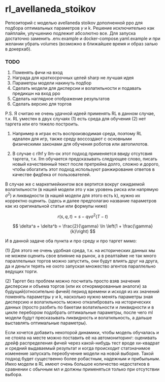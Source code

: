 # rl_avellaneda_stoikov

Репозиторий с моделью avellaneda stoikov дополненной ppo для подбора оптимальных параметров $\gamma$ и k. Решение исключительно как пайплайн, улучшению подлежит абсолютно все. 
Для запуска достаточно заменить .env.example и docker-compose.yaml.example и при желании убрать volumes 
(возможно в ближайшее время и образ залью в докерхаб).






### TODO
1) Поменять фичи на вход
2) Награда для краткосрочных целей sharp не лучшая идея
3) Параметры модели накинуть подбор
4) Сделать модели для дисперсии и волатильности и подавать предикшн на вход ppo
5) Сделать наглядное отображение результатов
6) Сделать версию для торгов

P.S. Я считаю не очень удачной идеей применять RL в данном случае, т.к. RL уместен в двух случаях (1) есть среда для обучения (2) нет таргета или его тяжело построить.

1) Например в играх есть воспроизводимая среда, поэтому RL идеален для игр, также среду воссоздают с основными физическими законами для обучения роботов или автопилотов.

2) В случае с rlhf у llm-ок этот подход применяется ввиду отсутсвия таргета, т.к. llm обучается предсказывать следующее слово, писать новый качественный текст после претрейна долго, сложно и дорого, чтобы обогатить этот подход используют ранжирование ответов в качестве фидбека от пользователей.

В случае же с маркетмейкингом все вертится вокруг ожидаемой волатильности (в нашей модели это $\gamma$ как уровень риска или напрямую $\sigma^2$) и ликвидности (в нашей модели для этого есть k), нужно их корректно оценить. (здесь и далее предполагаю название параметров как из оригинальной статьи или формулы ниже)

$$
r(s, q, t) = s - q \gamma \sigma^2 (T - t)
$$

$$
\delta^a + \delta^b = \frac{2}{\gamma} \ln \left(1 + \frac{\gamma}{k}\right)
$$


И в данной задаче оба пункта и про среду и про таргет мимо:

(1) Для этого не очень удобная среда, т.к. на исторических данных мы не можем оценить свое влияние на рынок, а в реалтайме не так много параллельных торгов можно запустить, они будут влиять друг на друга, да и деньги терять не охото запуская множество агентов параллельно ведущих торги.

(2) Таргет без проблем можно посчитать просто взяв значения дисперсии и объема торгов (или их отнормированные аналоги) за будущий(относительно фичей) период времени и исходя из их значений поменять параметры $\gamma$ и k, насколько нужно менять параметры зная дисперсию и волатильность можно откалибровать на исторических данных (просто разбить по бакетам волатильности и ликвидности и в цикле перебором подобрать оптимальные параметры, после чего ml модели будут пресказывать ликвидность и волатильность, а дальше выставлять оптимальные параметры).

Если хочется добавить некоторой динамики, чтобы модель обучалась и не стояла на месте можно поставить её на автомониторинг: оценивать дрейф распределения фичей через какой-нибудь тест вроде хи-квадрат и средний выдаваемый результат и когда происходит статзначимое изменение запускать переобучение модели на новой выборке. Такой подход будет существенно более робастным, надежным и прибыльным. Имхо модели в RL имеют очень большое количество недостатков в сравнении с обычным мл и должны применяться только при отсутствии выбора.

